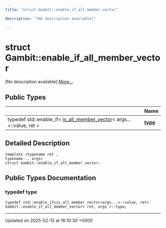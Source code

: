 ```yaml
---
title: "struct Gambit::enable_if_all_member_vector"

description: "[No description available]"

---
```


# struct Gambit::enable_if_all_member_vector



[No description available] [More...](#detailed-description)

## Public Types

|                | Name           |
| -------------- | -------------- |
| typedef std::enable_if< [is_all_member_vector](/documentation/code/classes/structgambit_1_1is__all__member__vector/)< args... >::value, ret > | **[type](/documentation/code/classes/structgambit_1_1enable__if__all__member__vector/#typedef-type)**  |

## Detailed Description

```
template <typename ret ,
typename... args>
struct Gambit::enable_if_all_member_vector;
```

## Public Types Documentation

### typedef type

```
typedef std::enable_if<is_all_member_vector<args...>::value, ret> Gambit::enable_if_all_member_vector< ret, args >::type;
```


-------------------------------

Updated on 2025-02-12 at 16:10:30 +0000